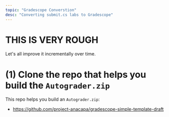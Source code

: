 ```yaml
---
topic: "Gradescope Converstion"
desc: "Converting submit.cs labs to Gradescope"
---
```


# THIS IS VERY ROUGH

Let's all improve it incrementally over time.

# (1) Clone the repo that helps you build the `Autograder.zip`

This repo helps you build an `Autograder.zip`:

* <https://github.com/project-anacapa/gradescope-simple-template-draft>
